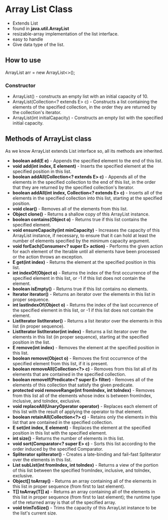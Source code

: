# <b>Array List Class</b>

- Extends List
- found in <b>java.util.ArrayList</b>
- resizable-array implementation of the list interface.
- easy to handle
- Give data type of the list.

## <b>How to use</b>
ArrayList<Integer> arr = new ArrayList<>(); 

### <b>Constructor</b>
- ArrayList() - constructs an empty list with an initial capacity of 10.
- ArrayList(Collection<? extends E> c) - Constructs a list containing the elements of the specified collection, in the order they are returned by the collection's iterator.
- ArrayList(int initialCapacity) - Constructs an empty list with the specified initial capacity.

## Methods of ArrayList class
As we know ArrayList extends List interface so, all its methods are inherited.

- <b>boolean	add(E e)</b> - Appends the specified element to the end of this list.
- <b>void	add(int index, E element)</b> - Inserts the specified element at the specified position in this list.
- <b>boolean	addAll(Collection<? extends E> c)</b> - Appends all of the elements in the specified collection to the end of this list, in the order that they are returned by the specified collection's Iterator.
- <b>boolean	addAll(int index, Collection<? extends E> c)</b> - Inserts all of the elements in the specified collection into this list, starting at the specified position.
- <b>void	clear()</b> - Removes all of the elements from this list.
- <b>Object	clone()</b> - Returns a shallow copy of this ArrayList instance.
- <b>boolean	contains(Object o)</b> - Returns true if this list contains the specified element.
- <b>void	ensureCapacity(int minCapacity)</b> - Increases the capacity of this ArrayList instance, if necessary, to ensure that it can hold at least the number of elements specified by the minimum capacity argument.
- <b>void	forEach(Consumer<? super E> action)</b> - Performs the given action for each element of the Iterable until all elements have been processed or the action throws an exception.
- <b>E	get(int index)</b> - Returns the element at the specified position in this list.
- <b>int	indexOf(Object o)</b> - Returns the index of the first occurrence of the specified element in this list, or -1 if this list does not contain the element.
- <b>boolean	isEmpty()</b> - Returns true if this list contains no elements.
- <b>Iterator<E>	iterator()</b> - Returns an iterator over the elements in this list in proper sequence.
- <b>int	lastIndexOf(Object o)</b> - Returns the index of the last occurrence of the specified element in this list, or -1 if this list does not contain the element.
- <b>ListIterator<E>	listIterator()</b> - Returns a list iterator over the elements in this list (in proper sequence).
- <b>ListIterator<E>	listIterator(int index)</b> - Returns a list iterator over the elements in this list (in proper sequence), starting at the specified position in the list.
- <b>E	remove(int index)</b> - Removes the element at the specified position in this list.
- <b>boolean	remove(Object o)</b> - Removes the first occurrence of the specified element from this list, if it is present.
- <b>boolean	removeAll(Collection<?> c)</b> - Removes from this list all of its elements that are contained in the specified collection.
- <b>boolean	removeIf(Predicate<? super E> filter)</b> - Removes all of the elements of this collection that satisfy the given predicate.
- <b>protected void	removeRange(int fromIndex, int toIndex)</b> - Removes from this list all of the elements whose index is between fromIndex, inclusive, and toIndex, exclusive.
- <b>void	replaceAll(UnaryOperator<E> operator)</b> - Replaces each element of this list with the result of applying the operator to that element.
- <b>boolean	retainAll(Collection<?> c)</b> - Retains only the elements in this list that are contained in the specified collection.
- <b>E	set(int index, E element)</b> - Replaces the element at the specified position in this list with the specified element.
- <b>int	size()</b> - Returns the number of elements in this list.
- <b>void	sort(Comparator<? super E> c)</b> - Sorts this list according to the order induced by the specified Comparator.
- <b>Spliterator<E>	spliterator()</b> - Creates a late-binding and fail-fast Spliterator over the elements in this list.
- <b>List<E>	subList(int fromIndex, int toIndex)</b> - Returns a view of the portion of this list between the specified fromIndex, inclusive, and toIndex, exclusive.
- <b>Object[]	toArray()</b> - Returns an array containing all of the elements in this list in proper sequence (from first to last element).
- <b><T> T[]	toArray(T[] a)</b> - Returns an array containing all of the elements in this list in proper sequence (from first to last element); the runtime type of the returned array is that of the specified array.
- <b>void	trimToSize()</b> - Trims the capacity of this ArrayList instance to be the list's current size.
